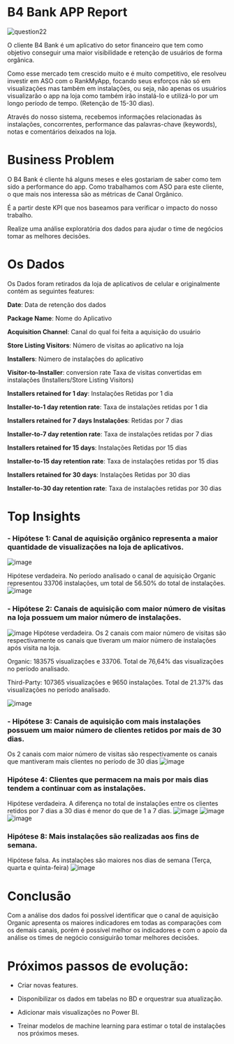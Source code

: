 # B4 Bank APP Report

![question22](/images/app.jpg)

O cliente B4 Bank é um aplicativo do setor financeiro que tem como objetivo conseguir uma maior visibilidade e retenção de usuários de forma orgânica.

 Como esse mercado tem crescido muito e é muito competitivo, ele resolveu investir em ASO com o RankMyApp, focando seus esforços não só em visualizações mas também em instalações, ou seja, não apenas os usuários visualizarão o app na loja como também irão instalá-lo e utilizá-lo por um longo período de tempo. (Retenção de 15-30 dias).

 Através do nosso sistema, recebemos informações relacionadas às instalações, concorrentes, performance das palavras-chave (keywords), notas e comentários deixados na loja.

 # Business Problem

 O B4 Bank é cliente há alguns meses e eles gostariam de saber como tem sido a performance do app. Como trabalhamos com ASO para este cliente, o que mais nos interessa são as métricas de Canal Orgânico.
 
  É a partir deste KPI que nos baseamos para verificar o impacto do nosso trabalho.

  Realize uma análise exploratória dos dados para ajudar o time de negócios tomar as melhores decisões. 

  # Os Dados

  Os Dados foram retirados da loja de aplicativos de celular e originalmente contém as seguintes features:

**Date**: Data de retenção dos dados

**Package Name**:	Nome do Aplicativo

**Acquisition Channel**:	Canal do qual foi feita a aquisição do usuário

**Store Listing Visitors**:	Número de visitas ao aplicativo na loja

**Installers**:	Número de instalações do aplicativo

**Visitor-to-Installer**: conversion rate	Taxa de visitas convertidas em instalações (Installers/Store Listing Visitors)

**Installers retained for 1 day**:	Instalações Retidas por 1 dia

**Installer-to-1 day retention rate**:	Taxa de instalações retidas por 1 dia

**Installers retained for 7 days	Instalações**: Retidas por 7 dias

**Installer-to-7 day retention rate**:	Taxa de instalações retidas por 7 dias

**Installers retained for 15 days**:	Instalações Retidas por 15 dias

**Installer-to-15 day retention rate**:	Taxa de instalações retidas por 15 dias

**Installers retained for 30 days**:	Instalações Retidas por 30 dias

**Installer-to-30 day retention rate**:	Taxa de instalações retidas por 30 dias

# Top Insights
### **- Hipótese 1: Canal de aquisição orgânico representa a maior quantidade de visualizações na loja de aplicativos.** 
![image](/images/bar_total_instalacoes.png)

Hipótese verdadeira. No período analisado o canal de aquisição Organic representou 33706 instalações, um total de 56.50% do total de instalações.
![image](/images/pie_total_visualizacoes.png)

### **- Hipótese 2: Canais de aquisição com maior número de visitas na loja possuem um maior número de instalações.**

![image](/images/bar_total_visualizacoes.png)
Hipótese verdadeira. Os 2 canais com maior número de visitas são respectivamente os canais que tiveram um maior número de instalações após visita na loja. 

Organic: 183575 visualizações e 33706. Total de 76,64% das visualizações no período analisado.

Third-Party: 107365 visualizações e 9650 instalações. Total de 21.37% das visualizações no período analisado.

![image](/images/pie_total_visualizacoes.png)

### **- Hipótese 3: Canais de aquisição com mais instalações possuem um maior número de clientes retidos por mais de 30 dias.**

Os 2 canais com maior número de visitas são respectivamente os canais que mantiveram mais clientes no período de 30 dias
![image](/images/bar_retidas_30.png)

### Hipótese 4: Clientes que permacem na mais por mais dias tendem a continuar com as instalações.

Hipótese verdadeira. A diferença no total de instalações entre os clientes retidos por 7 dias a 30 dias é menor do que de 1 a 7 dias.
![image](/images/bar_1_7_dif.png)
![image](/images/bar_7_15_dif.png)
![image](/images/bar_15_30_dif.png)

### Hipótese 8: Mais instalações são realizadas aos fins de semana.

Hipótese falsa. As instalações são maiores nos dias de semana (Terça, quarta e quinta-feira)
![image](/images/bar_instalacoes_semana.png)

# Conclusão
Com a análise dos dados foi possível identificar que o canal de aquisição Organic apresenta os maiores indicadores em todas as comparações com os demais canais, porém é possível melhor os indicadores e com o apoio da análise os times de negócio consiguirão tomar melhores decisões.

# Próximos passos de evolução:
- Criar novas features.

- Disponibilizar os dados em tabelas no BD e orquestrar sua atualização.

- Adicionar mais visualizações no Power BI.

- Treinar modelos de machine learning para estimar o total de instalações nos próximos meses.